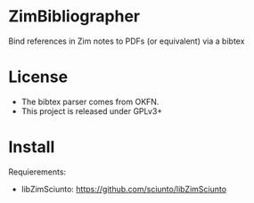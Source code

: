 ZimBibliographer
================

Bind references in Zim notes to PDFs (or equivalent) via a bibtex



License
=======

* The bibtex parser comes from OKFN.
* This project is released under GPLv3+



Install
=======
Requierements:
* libZimSciunto: https://github.com/sciunto/libZimSciunto



